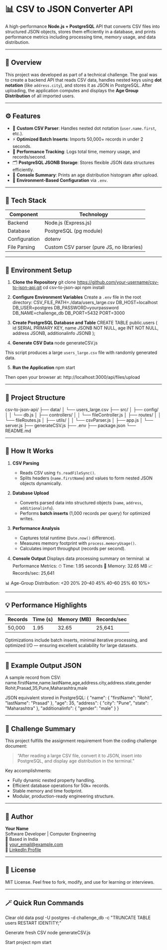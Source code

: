 # 📊 CSV to JSON Converter API

A high-performance **Node.js + PostgreSQL** API that converts CSV files into structured JSON objects, stores them efficiently in a database, and prints performance metrics including processing time, memory usage, and data distribution.  

---

## 🚀 Overview
This project was developed as part of a technical challenge. The goal was to create a backend API that reads CSV data, handles nested keys using **dot notation** (like `address.city`), and stores it as JSON in PostgreSQL. After uploading, the application computes and displays the **Age Group Distribution** of all imported users.

---

## ⚙️ Features
- 🧩 **Custom CSV Parser**: Handles nested dot notation (`user.name.first`, etc.).
- ⚡ **Optimized Batch Inserts**: Imports 50,000+ records in under 2 seconds.
- 🧠 **Performance Tracking**: Logs total time, memory usage, and records/second.
- 🗂️ **PostgreSQL JSONB Storage**: Stores flexible JSON data structures efficiently.
- 🧮 **Console Summary**: Prints an age distribution histogram after upload.
- 🔧 **Environment-Based Configuration** via `.env`.

---

## 🧱 Tech Stack
| Component | Technology |
|------------|-------------|
| Backend | Node.js (Express.js) |
| Database | PostgreSQL (pg module) |
| Configuration | dotenv |
| File Parsing | Custom CSV parser (pure JS, no libraries) |

---

## 📝 Environment Setup

1. **Clone the Repository**
git clone https://github.com/your-username/csv-to-json-api.git
cd csv-to-json-api
npm install


2. **Configure Environment Variables**
Create a `.env` file in the root directory:
CSV_FILE_PATH=./data/users_large.csv
DB_HOST=localhost
DB_USER=postgres
DB_PASSWORD=yourpassword
DB_NAME=challenge_db
DB_PORT=5432
PORT=3000


3. **Create PostgreSQL Database and Table**
CREATE TABLE public.users (
id SERIAL PRIMARY KEY,
name JSONB NOT NULL,
age INT NOT NULL,
address JSONB,
additionalinfo JSONB
);


4. **Generate CSV Data**
node generateCSV.js

This script produces a large `users_large.csv` file with randomly generated data.

5. **Run the Application**
npm start

Then open your browser at:
http://localhost:3000/api/files/upload



---

## 📁 Project Structure
csv-to-json-api/
├── data/
│ └── users_large.csv
├── src/
│ ├── config/
│ │ └── db.js
│ ├── controllers/
│ │ └── fileController.js
│ ├── routes/
│ │ └── fileRoutes.js
│ ├── utils/
│ │ └── csvParser.js
│ ├── app.js
│ └── server.js
├── generateCSV.js
├── .env
├── package.json
└── README.md

---

## 🧠 How It Works

1. **CSV Parsing**
   - Reads CSV using `fs.readFileSync()`.
   - Splits headers (`name.firstName`) and values to form nested JSON objects dynamically.

2. **Database Upload**
   - Converts parsed data into structured objects (`name`, `address`, `additionalinfo`).
   - Performs **batch inserts** (1,000 records per query) for optimized writes.

3. **Performance Analysis**
   - Captures total runtime (`Date.now()` difference).
   - Measures memory footprint with `process.memoryUsage()`.
   - Calculates import throughput (records per second).

4. **Console Output**
   Displays data processing summary on terminal:
📊 Performance Metrics:
⏱ Time: 1.95 seconds
💾 Memory: 32.65 MB
📈 Records/sec: 25,641

📊 Age-Group Distribution:
<20 20%
20–40 45%
40–60 25%
60 10%>


---

## 💡 Performance Highlights
| Records | Time (s) | Memory (MB) | Records/sec |
|----------|-----------|-------------|--------------|
| 50,000 | 1.95 | 32.65 | 25,641 |

Optimizations include batch inserts, minimal iterative processing, and optimized I/O — ensuring excellent scalability for large datasets.

---

## 🧮 Example Output JSON
A sample record from CSV:
name.firstName,name.lastName,age,address.city,address.state,gender
Rohit,Prasad,35,Pune,Maharashtra,male


JSON equivalent stored in PostgreSQL:
{
"name": { "firstName": "Rohit", "lastName": "Prasad" },
"age": 35,
"address": { "city": "Pune", "state": "Maharashtra" },
"additionalinfo": { "gender": "male" }
}


---

## 🌱 Challenge Summary
This project fulfills the assignment requirement from the coding challenge document:
> “After reading a large CSV file, convert it to JSON, insert into PostgreSQL, and display age distribution in the terminal.”

Key accomplishments:
- Fully dynamic nested property handling.
- Efficient database operations for 50k+ records.
- Stable memory and time footprint.
- Modular, production-ready engineering structure.

---

## 🧔 Author
**Your Name**  
Software Developer | Computer Engineering  
📍 Based in India  
📧 your_email@example.com  
🔗 [LinkedIn Profile](https://linkedin.com/in/your-profile)

---

## 📜 License
MIT License. Feel free to fork, modify, and use for learning or interviews.

---

## 🪄 Quick Run Commands
Clear old data
psql -U postgres -d challenge_db -c "TRUNCATE TABLE users RESTART IDENTITY;"

Generate fresh CSV
node generateCSV.js

Start project
npm start
